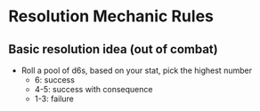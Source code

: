 # Resolution Mechanic Rules

## Basic resolution idea (out of combat)
* Roll a pool of d6s, based on your stat, pick the highest number
    * 6:    success
    * 4-5:  success with consequence
    * 1-3:  failure